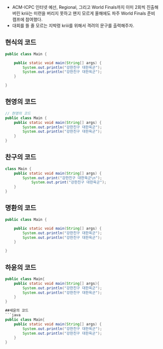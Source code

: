 
- ACM-ICPC 인터넷 예선, Regional, 그리고 World Finals까지 이미 2회씩 진출해버린 kriii는 미련을 버리지 못하고 왠지 모르게 올해에도 파주 World Finals 준비 캠프에 참여했다.  
- 대회를 뜰 줄 모르는 지박령 kriii를 위해서 격려의 문구를 출력해주자.  

## 현식의 코드  

```java
public class Main {

    public static void main(String[] args) {
        System.out.println("강한친구 대한육군");
        System.out.println("강한친구 대한육군");
    }

}
```

## 현영의 코드
```java
// 현영의 코드
public class Main {
    public static void main(String[] args) {
        System.out.println("강한친구 대한육군");
        System.out.println("강한친구 대한육군");     
    }
}
```

## 찬구의 코드
```java
class Main {
    public static void main(String[] args) {
        System.out.print("강한친구 대한육군\n");
            System.out.print("강한친구 대한육군");
    }
}
```
## 명환의 코드  

```java
public class Main {

    public static void main(String[] args) {
        System.out.println("강한친구 대한육군");
        System.out.println("강한친구 대한육군");
    }

}
```


## 하윤의 코드
```java
public class Main{
    public static void main(String[] args){
        System.out.println("강한친구 대한육군");
        System.out.println("강한친구 대한육군");
    }
}

##세윤의 코드 
```java
public class Main{
    public static void main(String[] args) {
		System.out.println("강한친구 대한육군");
		System.out.println("강한친구 대한육군");
	}
}
```

